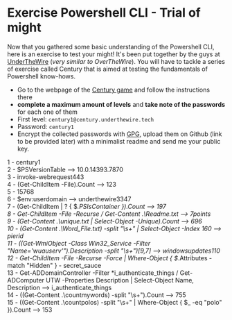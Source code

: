 # Exercise Powershell CLI - Trial of might

Now that you gathered some basic understanding of the Powershell CLI, here is an exercise to test your might! It's been put together by the guys at [UnderTheWire](https://underthewire.tech/) (_very similar to OverTheWire_). You will have to tackle a series of exercise called Century that is aimed at testing the fundamentals of Powershell know-hows.

- Go to the webpage of the [Century game](https://underthewire.tech/century) and follow the instructions there
- **complete a maximum amount of levels** and **take note of the passwords** for each one of them
- First level:  ```century1@century.underthewire.tech``` 
- Password: ```century1```
- Encrypt the collected passwords with [GPG](https://medium.com/meetcyber/gpg-encryption-a-comprehensive-guide-to-securing-data-transfers-b66e784d7889), upload them on Github (link to be provided later) with a minimalist readme and send me your public key. 

1 - century1  
2 - $PSVersionTable --> 10.0.14393.7870  
3 - invoke-webrequest443  
4 - (Get-ChildItem -File).Count --> 123  
5 - 15768  
6 - $env:userdomain --> underthewire3347  
7 - (Get-ChildItem | ? { $_.PSIsContainer }).Count --> 197  
8 - Get-ChildItem -File -Recurse / Get-Content .\Readme.txt --> 7points  
9 - (Get-Content .\unique.txt | Select-Object -Unique).Count --> 696  
10 - (Get-Content .\Word_File.txt) -split "\s+" | Select-Object -Index 160 --> pierid  
11 - ((Get-WmiObject -Class Win32_Service -Filter "Name='wuauserv'").Description -split "\s+")[9,7] --> windowsupdates110  
12 - Get-ChildItem -File -Recurse -Force | Where-Object { $_.Attributes -match "Hidden" } - secret_sauce  
13 - Get-ADDomainController -Filter *i_authenticate_things / Get-ADComputer UTW -Properties Description | Select-Object Name, Description --> i_authenticate_things  
14 - ((Get-Content .\countmywords) -split "\s+").Count --> 755  
15 - ((Get-Content .\countpolos) -split "\s+" | Where-Object { $_ -eq "polo" }).Count --> 153


